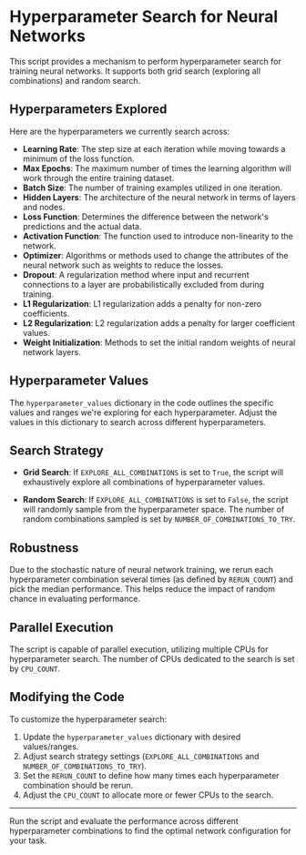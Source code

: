 # Hyperparameter Search for Neural Networks

This script provides a mechanism to perform hyperparameter search for training neural networks. It supports both grid
search (exploring all combinations) and random search.

## Hyperparameters Explored

Here are the hyperparameters we currently search across:

- **Learning Rate**: The step size at each iteration while moving towards a minimum of the loss function.
- **Max Epochs**: The maximum number of times the learning algorithm will work through the entire training dataset.
- **Batch Size**: The number of training examples utilized in one iteration.
- **Hidden Layers**: The architecture of the neural network in terms of layers and nodes.
- **Loss Function**: Determines the difference between the network's predictions and the actual data.
- **Activation Function**: The function used to introduce non-linearity to the network.
- **Optimizer**: Algorithms or methods used to change the attributes of the neural network such as weights to reduce the
  losses.
- **Dropout**: A regularization method where input and recurrent connections to a layer are probabilistically excluded
  from during training.
- **L1 Regularization**: L1 regularization adds a penalty for non-zero coefficients.
- **L2 Regularization**: L2 regularization adds a penalty for larger coefficient values.
- **Weight Initialization**: Methods to set the initial random weights of neural network layers.

## Hyperparameter Values

The `hyperparameter_values` dictionary in the code outlines the specific values and ranges we're exploring for each
hyperparameter. Adjust the values in this dictionary to search across different hyperparameters.

## Search Strategy

- **Grid Search**: If `EXPLORE_ALL_COMBINATIONS` is set to `True`, the script will exhaustively explore all combinations
  of hyperparameter values.

- **Random Search**: If `EXPLORE_ALL_COMBINATIONS` is set to `False`, the script will randomly sample from the
  hyperparameter space. The number of random combinations sampled is set by `NUMBER_OF_COMBINATIONS_TO_TRY`.

## Robustness

Due to the stochastic nature of neural network training, we rerun each hyperparameter combination several times (as
defined by `RERUN_COUNT`) and pick the median performance. This helps reduce the impact of random chance in evaluating
performance.

## Parallel Execution

The script is capable of parallel execution, utilizing multiple CPUs for hyperparameter search. The number of CPUs
dedicated to the search is set by `CPU_COUNT`.

## Modifying the Code

To customize the hyperparameter search:

1. Update the `hyperparameter_values` dictionary with desired values/ranges.
2. Adjust search strategy settings (`EXPLORE_ALL_COMBINATIONS` and `NUMBER_OF_COMBINATIONS_TO_TRY`).
3. Set the `RERUN_COUNT` to define how many times each hyperparameter combination should be rerun.
4. Adjust the `CPU_COUNT` to allocate more or fewer CPUs to the search.

---

Run the script and evaluate the performance across different hyperparameter combinations to find the optimal network
configuration for your task.